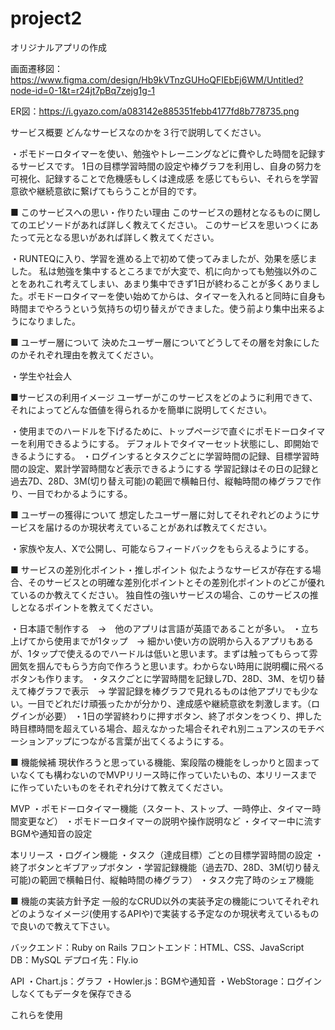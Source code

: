 # project2
オリジナルアプリの作成

画面遷移図：https://www.figma.com/design/Hb9kVTnzGUHoQFIEbEj6WM/Untitled?node-id=0-1&t=r24jt7pBq7zejg1g-1

ER図：https://i.gyazo.com/a083142e885351febb4177fd8b778735.png

サービス概要
どんなサービスなのかを３行で説明してください。

・ポモドーロタイマーを使い、勉強やトレーニングなどに費やした時間を記録するサービスです。
1日の目標学習時間の設定や棒グラフを利用し、自身の努力を可視化、記録することで危機感もしくは達成感
を感じてもらい、それらを学習意欲や継続意欲に繋げてもらうことが目的です。

■ このサービスへの思い・作りたい理由
このサービスの題材となるものに関してのエピソードがあれば詳しく教えてください。
このサービスを思いつくにあたって元となる思いがあれば詳しく教えてください。

・RUNTEQに入り、学習を進める上で初めて使ってみましたが、効果を感じました。
私は勉強を集中するところまでが大変で、机に向かっても勉強以外のことをあれこれ考えてしまい、あまり集中できず1日が終わることが多くありました。ポモドーロタイマーを使い始めてからは、タイマーを入れると同時に自身も時間までやろうという気持ちの切り替えができました。使う前より集中出来るようになりました。

■ ユーザー層について
決めたユーザー層についてどうしてその層を対象にしたのかそれぞれ理由を教えてください。

・学生や社会人

■サービスの利用イメージ
ユーザーがこのサービスをどのように利用できて、それによってどんな価値を得られるかを簡単に説明してください。

・使用までのハードルを下げるために、トップページで直ぐにポモドーロタイマーを利用できるようにする。
デフォルトでタイマーセット状態にし、即開始できるようにする。
・ログインするとタスクごとに学習時間の記録、目標学習時間の設定、累計学習時間など表示できるようにする
学習記録はその日の記録と過去7D、28D、3M(切り替え可能)の範囲で横軸日付、縦軸時間の棒グラフで作り、一目でわかるようにする。

■ ユーザーの獲得について
想定したユーザー層に対してそれぞれどのようにサービスを届けるのか現状考えていることがあれば教えてください。

・家族や友人、Xで公開し、可能ならフィードバックをもらえるようにする。

■ サービスの差別化ポイント・推しポイント
似たようなサービスが存在する場合、そのサービスとの明確な差別化ポイントとその差別化ポイントのどこが優れているのか教えてください。
独自性の強いサービスの場合、このサービスの推しとなるポイントを教えてください。

・日本語で制作する　→　他のアプリは言語が英語であることが多い。
・立ち上げてから使用までが1タップ　→ 細かい使い方の説明から入るアプリもあるが、1タップで使えるのでハードルは低いと思います。まずは触ってもらって雰囲気を掴んでもらう方向で作ろうと思います。わからない時用に説明欄に飛べるボタンも作ります。
・タスクごとに学習時間を記録し7D、28D、3M、を切り替えて棒グラフで表示　→ 学習記録を棒グラフで見れるものは他アプリでも少ない。一目でどれだけ頑張ったかが分かり、達成感や継続意欲を刺激します。（ログインが必要）
・1日の学習終わりに押すボタン、終了ボタンをつくり、押した時目標時間を超えている場合、超えなかった場合それぞれ別ニュアンスのモチベーションアップにつながる言葉が出てくるようにする。

■ 機能候補
現状作ろうと思っている機能、案段階の機能をしっかりと固まっていなくても構わないのでMVPリリース時に作っていたいもの、本リリースまでに作っていたいものをそれぞれ分けて教えてください。

MVP
・ポモドーロタイマー機能（スタート、ストップ、一時停止、タイマー時間変更など）
・ポモドーロタイマーの説明や操作説明など
・タイマー中に流すBGMや通知音の設定

本リリース
・ログイン機能
・タスク（達成目標）ごとの目標学習時間の設定
・終了ボタンとギブアップボタン
・学習記録機能（過去7D、28D、3M(切り替え可能)の範囲で横軸日付、縦軸時間の棒グラフ）
・タスク完了時のシェア機能

■ 機能の実装方針予定
一般的なCRUD以外の実装予定の機能についてそれぞれどのようなイメージ(使用するAPIや)で実装する予定なのか現状考えているもので良いので教えて下さい。

バックエンド：Ruby on Rails
フロントエンド：HTML、CSS、JavaScript
DB：MySQL
デプロイ先：Fly.io

API
・Chart.js：グラフ
・Howler.js：BGMや通知音
・WebStorage：ログインしなくてもデータを保存できる

これらを使用